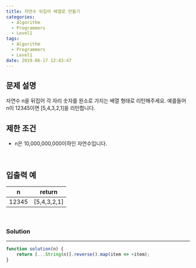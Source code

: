 ```yaml
---
title: 자연수 뒤집어 배열로 만들기
categories:
  - Algorithm
  - Programmers
  - Level1
tags:
  - Algorithm
  - Programmers
  - Level1
date: 2019-06-17 12:43:47
---
```


## 문제 설명
자연수 n을 뒤집어 각 자리 숫자를 원소로 가지는 배열 형태로 리턴해주세요. 예를들어 n이 12345이면 [5,4,3,2,1]을 리턴합니다.
<br/>

## 제한 조건
- n은 10,000,000,000이하인 자연수입니다.

<br/>

## 입출력 예

| n | return |
| --- | --- |
| 12345 | [5,4,3,2,1] |

<br/>

### Solution

---

```javascript
function solution(n) {
    return [...String(n)].reverse().map(item => +item);
}
```